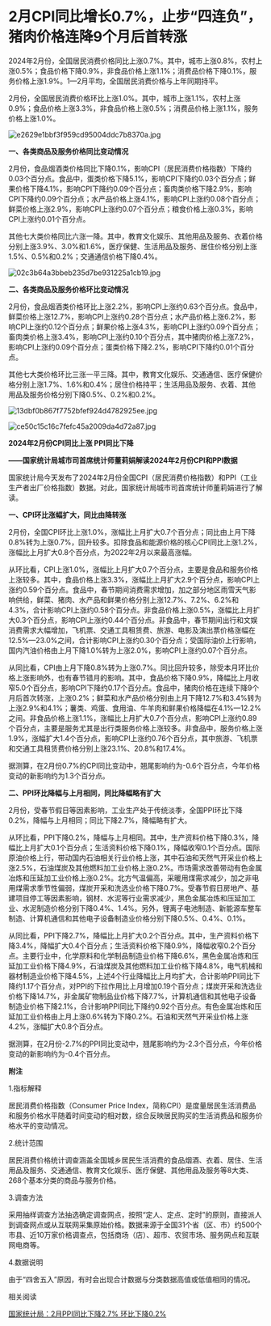 # 2月CPI同比增长0.7%，止步“四连负”，猪肉价格连降9个月后首转涨

2024年2月份，全国居民消费价格同比上涨0.7%。其中，城市上涨0.8%，农村上涨0.5%；食品价格下降0.9%，非食品价格上涨1.1%；消费品价格下降0.1%，服务价格上涨1.9%。1­­—2月平均，全国居民消费价格与上年同期持平。

2月份，全国居民消费价格环比上涨1.0%。其中，城市上涨1.1%，农村上涨0.9%；食品价格上涨3.3%，非食品价格上涨0.5%；消费品价格上涨1.1%，服务价格上涨1.0%。

![e2629e1bbf3f959cd95004ddc7b8370a.jpg](https://raw.githubusercontent.com/qqhsx/qqnews_image/main/2024/03/09/2月CPI同比增长0.7%，止步“四连负”，猪肉价格连降9个月后首转涨/e2629e1bbf3f959cd95004ddc7b8370a.jpg)

**一、各类商品及服务价格同比变动情况**

2月份，食品烟酒类价格同比下降0.1%，影响CPI（居民消费价格指数）下降约0.03个百分点。食品中，蛋类价格下降5.1%，影响CPI下降约0.03个百分点；鲜果价格下降4.1%，影响CPI下降约0.09个百分点；畜肉类价格下降2.9%，影响CPI下降约0.09个百分点；水产品价格上涨4.1%，影响CPI上涨约0.08个百分点；鲜菜价格上涨2.9%，影响CPI上涨约0.07个百分点；粮食价格上涨0.3%，影响CPI上涨约0.01个百分点。

其他七大类价格同比六涨一降。其中，教育文化娱乐、其他用品及服务、衣着价格分别上涨3.9%、3.0%和1.6%，医疗保健、生活用品及服务、居住价格分别上涨1.5%、0.5%和0.2%；交通通信价格下降0.4%。

![02c3b64a3bbeb235d7be931225a1cb19.jpg](https://raw.githubusercontent.com/qqhsx/qqnews_image/main/2024/03/09/2月CPI同比增长0.7%，止步“四连负”，猪肉价格连降9个月后首转涨/02c3b64a3bbeb235d7be931225a1cb19.jpg)

**二、各类商品及服务价格环比变动情况**

2月份，食品烟酒类价格环比上涨2.2%，影响CPI上涨约0.63个百分点。食品中，鲜菜价格上涨12.7%，影响CPI上涨约0.28个百分点；水产品价格上涨6.2%，影响CPI上涨约0.12个百分点；鲜果价格上涨4.3%，影响CPI上涨约0.09个百分点；畜肉类价格上涨3.4%，影响CPI上涨约0.10个百分点，其中猪肉价格上涨7.2%，影响CPI上涨约0.09个百分点；蛋类价格下降2.2%，影响CPI下降约0.01个百分点。

其他七大类价格环比三涨一平三降。其中，教育文化娱乐、交通通信、医疗保健价格分别上涨1.7%、1.6%和0.4%；居住价格持平；生活用品及服务、衣着、其他用品及服务价格分别下降0.5%、0.2%和0.2%。

![13dbf0b867f7752bfef924d4782925ee.jpg](https://raw.githubusercontent.com/qqhsx/qqnews_image/main/2024/03/09/2月CPI同比增长0.7%，止步“四连负”，猪肉价格连降9个月后首转涨/13dbf0b867f7752bfef924d4782925ee.jpg)

![ce50c15c16c7fefc45a2009da4d72a87.jpg](https://raw.githubusercontent.com/qqhsx/qqnews_image/main/2024/03/09/2月CPI同比增长0.7%，止步“四连负”，猪肉价格连降9个月后首转涨/ce50c15c16c7fefc45a2009da4d72a87.jpg)

**2024年2月份CPI同比上涨 PPI同比下降**

**——国家统计局城市司首席统计师董莉娟解读2024年2月份CPI和PPI数据**

国家统计局今天发布了2024年2月份全国CPI（居民消费价格指数）和PPI（工业生产者出厂价格指数）数据。对此，国家统计局城市司首席统计师董莉娟进行了解读。

**一、CPI环比涨幅扩大，同比由降转涨**

2月份，全国CPI环比上涨1.0%，涨幅比上月扩大0.7个百分点；同比由上月下降0.8%转为上涨0.7%，回升较多。扣除食品和能源价格的核心CPI同比上涨1.2%，涨幅比上月扩大0.8个百分点，为2022年2月以来最高涨幅。

从环比看，CPI上涨1.0%，涨幅比上月扩大0.7个百分点，主要是食品和服务价格上涨较多。其中，食品价格上涨3.3%，涨幅比上月扩大2.9个百分点，影响CPI上涨约0.59个百分点。食品中，春节期间消费需求增加，加之部分地区雨雪天气影响供给，鲜菜、猪肉、水产品和鲜果价格分别上涨12.7%、7.2%、6.2%和4.3%，合计影响CPI上涨约0.58个百分点。非食品价格上涨0.5%，涨幅比上月扩大0.3个百分点，影响CPI上涨约0.44个百分点。非食品中，春节期间出行和文娱消费需求大幅增加，飞机票、交通工具租赁费、旅游、电影及演出票价格涨幅在12.5%—23.0%之间，合计影响CPI上涨约0.30个百分点；受国际油价上行影响，国内汽油价格由上月下降1.0%转为上涨2.0%，影响CPI上涨约0.07个百分点。

从同比看，CPI由上月下降0.8%转为上涨0.7%。同比回升较多，除受本月环比价格上涨影响外，也有春节错月的影响。其中，食品价格下降0.9%，降幅比上月收窄5.0个百分点，影响CPI下降约0.17个百分点。食品中，猪肉价格在连续下降9个月后首次转涨，上涨0.2%；鲜菜和水产品价格分别由上月下降12.7%和3.4%转为上涨2.9%和4.1%；薯类、鸡蛋、食用油、牛羊肉和鲜果价格降幅在4.1%—12.2%之间。非食品价格上涨1.1%，涨幅比上月扩大0.7个百分点，影响CPI上涨约0.89个百分点，主要是服务尤其是出行类服务价格上涨较多。非食品中，服务价格上涨1.9%，涨幅扩大1.4个百分点，影响CPI上涨约0.76个百分点，其中旅游、飞机票和交通工具租赁费价格分别上涨23.1%、20.8%和17.4%。

据测算，在2月份0.7%的CPI同比变动中，翘尾影响约为-0.6个百分点，今年价格变动的新影响约为1.3个百分点。

**二、PPI环比降幅与上月相同，同比降幅略有扩大**

2月份，受春节假日等因素影响，工业生产处于传统淡季，全国PPI环比下降0.2%，降幅与上月相同；同比下降2.7%，降幅略有扩大。

从环比看，PPI下降0.2%，降幅与上月相同。其中，生产资料价格下降0.3%，降幅比上月扩大0.1个百分点；生活资料价格下降0.1%，降幅收窄0.1个百分点。国际原油价格上行，带动国内石油相关行业价格上涨，其中石油和天然气开采业价格上涨2.5%，石油煤炭及其他燃料加工业价格上涨0.2%。市场需求改善带动有色金属冶炼和压延加工业价格上涨0.2%。北方气温偏高，采暖用煤需求减少，加之非电用煤需求季节性偏弱，煤炭开采和洗选业价格下降0.7%。受春节假日房地产、基建项目停工等因素影响，钢材、水泥等行业需求减少，黑色金属冶炼和压延加工业、水泥制造价格分别下降0.4%、1.4%。另外，锂离子电池制造、新能源车整车制造、计算机通信和其他电子设备制造业价格分别下降0.5%、0.4%、0.1%。

从同比看，PPI下降2.7%，降幅比上月扩大0.2个百分点。其中，生产资料价格下降3.4%，降幅扩大0.4个百分点；生活资料价格下降0.9%，降幅收窄0.2个百分点。主要行业中，化学原料和化学制品制造业价格下降6.6%，黑色金属冶炼和压延加工业价格下降4.9%，石油煤炭及其他燃料加工业价格下降4.8%，电气机械和器材制造业价格下降4.5%，上述4个行业降幅比上月均扩大，合计影响PPI同比下降约1.17个百分点，对PPI的下拉作用比上月增加0.19个百分点；煤炭开采和洗选业价格下降14.7%，非金属矿物制品业价格下降7.7%，计算机通信和其他电子设备制造业价格下降2.1%，合计影响PPI同比下降约0.92个百分点。有色金属冶炼和压延加工业价格由上月上涨0.6%转为下降0.2%。石油和天然气开采业价格上涨4.2%，涨幅扩大0.8个百分点。

据测算，在2月份-2.7%的PPI同比变动中，翘尾影响约为-2.3个百分点，今年价格变动的新影响约为-0.4个百分点。

**附注**

1.指标解释

居民消费价格指数（Consumer Price
Index，简称CPI）是度量居民生活消费品和服务价格水平随着时间变动的相对数，综合反映居民购买的生活消费品和服务价格水平的变动情况。

2.统计范围

居民消费价格统计调查涵盖全国城乡居民生活消费的食品烟酒、衣着、居住、生活用品及服务、交通通信、教育文化娱乐、医疗保健、其他用品及服务等8大类、268个基本分类的商品与服务价格。

3.调查方法

采用抽样调查方法抽选确定调查网点，按照“定人、定点、定时”的原则，直接派人到调查网点或从互联网采集原始价格。数据来源于全国31个省（区、市）约500个市县、近10万家价格调查点，包括商场（店）、超市、农贸市场、服务网点和互联网电商等。

4.数据说明

由于“四舍五入”原因，有时会出现合计数据与分类数据高值或低值相同的情况。

相关阅读

[国家统计局：2月PPI同比下降2.7% 环比下降0.2%](https://news.qq.com/rain/a/20240309A01GZE00)

